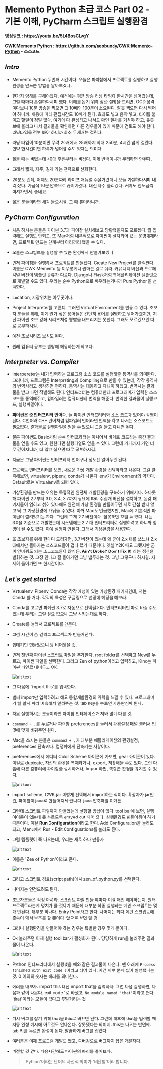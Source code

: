# Memento Python 초급 코스 Part 02 - 기본 이해, PyCharm 스크립트 실행환경

**영상링크 : https://youtu.be/5L4BosCLvgY**

**CWK Memento Python : https://github.com/neobundy/CWK-Memento-Python - 소스코드**

## ***Intro***

- Memento Python 두번째 시간이다. 오늘은 파이참에서 프로젝트를 실행하고 실행환경을 만드는 방법을 알아보겠다. 

- 한가지 양해를 구해야겠다. 예전에는 평균 방송 러닝 타임이 한시간을 넘어갔는데, 그럴 때마다 혼절하다시피 했다. 이해를 돕기 위해 잠깐 설명을 드리면, OCD 성격이다보니 10분 방송을 찍으면 그 10배인 100분이 소요된다. 잘못 찍으면 다시 찍어야 하니까. 내용에 따라 편집시간도 10배가 된다. 효과도 넣고 음악 넣고, 타이틀 붙이고 할일이 정말 많다. 여기에 다 완성되고 나서도 확인 절차를 거쳐야 하고, 유튜브에 올리고 나서 결과물을 확인하면 다른 경우들이 있기 때문에 검토도 해야 한다. 러닝타임을 전부 봐야 하니까 최소 두세배는 걸린다. 

- 러닝 타임이 10분이면 무려 20배에서 25배까지 최대 250분, 4시간 넘게 걸린다. 만약 한시간이면 하루가 넘어갈 수도 있다는 의미다. 

- 젊을 때는 버텼는데 40대 후반부터는 버겁다. 이제 반백이니까 무리하면 안된다. 

- 그래서 짧게, 자주, 길게 가는 전략으로 선회한다. 

- 20분도 긴데, 어제도 20분짜리 라이프 매뉴얼 주절거렸더니 오늘 기절하다시피 내리 잤다. 가급적 10분 안쪽으로 끊어가겠다. 대신 자주 올리겠다. 커피도 한모금씩 마셔가면서. 좋네요.

- 젊은 분들이라면 새겨 들으시길. 그 때 뿐이라니까.

## ***PyCharm Configuration***

- 처음 하시는 분들은 파이썬 3.7과 파이참 설치해보고 당황했을지도 모르겠다. 뭘 입력해도 실행도 안되고. 또 Mac처럼 내부적으로 파이썬이 설치되어 있는 운영체제라면, 프로젝트 만드는 단계부터 아리까리 했을 수 있다. 

- 오늘은 스크립트를 실행할 수 있는 환경까지 만들어보겠다.

- 먼저 파이참을 실행해서 프로젝트를 만들겠다. Create New Project를 클릭한다. 이름은 CWK Memento 등 아무렇게나 원하는 걸로 줘라. 커뮤니티 버전과 프로페셔널 버전이 템플릿 종류가 다르다. Django나 Flask처럼 웹애플리케이션 템플릿으로 개발할 수도 있다. 우리는 순수 Python으로 배우려는거니까 Pure Python을 선택한다. 

- Location, 저장위치는 아무곳이나. 

- Project Interpreter를 고른다. 그러면 Virtual Environment를 만들 수 있다. 초보자 분들을 위해, 이게 뭔가 싶은 용어들은 간단히 용어를 설명하고 넘어가겠지만, 지난 파이썬 초보 강좌 시리즈처럼 뽕빨을 내드리지는 못한다. 그래도 모르겠으면 따로 공부하시길.

- 예전 초보시리즈 보셔도 된다.

- 원래 컴퓨터 공부는 맨땅에 헤딩하는게 최고다. 

## ***Interpreter vs. Compiler***

- Interpereter는 내가 입력하는 프로그램 소스 코드를 실행해줄 통역사를 의미한다. 그러니까, 프로그램은 Interpreting과 Compiling으로 만들 수 있는데, 각각 통역사와 번역사라고 생각하면 편하다. 통역사는 대동하고 다녀야 하겠고, 번역사는 결과물을 받고 나면 작별해도 된다. 인터프리터는 컴퓨터한테 프로그래머가 입력한 소스 코드를 통역해주고, 컴파일러는 컴퓨터한테 번역을 해준다. 번역한 결과물이 실행코드, 실행파일이다. 

- **파이썬은 준 인터프리터 언어**다. 늘 파이썬 인터프리터와 소스 코드가 있어야 실행이 된다. C언어와 C++ 언어처럼 컴파일러 언어라면 번역을 하고 나서는 소스코드도 필요없다. 결과물로 실행파일을 얻을 수 있으니 그걸 들고 다니면 된다. 

- 물론 파이썬도 Basic처럼 순수 인터프리터는 아니어서 바이트 코드라는 중간 결과물을 얻을 수도 있고, 원한다면 실행파일도 얻을 수 있다. 그런데 거기까지 가면 너무 깊어지니까, 더 알고 싶으면 따로 공부하시길.

- 지금은 그냥 파이썬은 인터프리터 언어구나 정도만 알아두면 된다. 

- 프로젝트 인터프리터를 보면, 새로운 가상 개발 환경을 선택하라고 나온다. 그걸 클릭해보면, virtualenv, pipenv, conda가 나온다. env가 Environment의 약자다. Default로는 Virtualenv로 되어 있다. 

- 가상환경을 만드는 이유는 독립적인 완전체 개발환경을 구축하기 위해서다. 하다못해 파이썬 2.7부터 3.0, 3.4, 3.7까지 필요에 따라 수십개 버전을 설치하고, 온갖 패키지들이 얽히고 섥혀 있다해도 완전체 가상 환경을 만들어두면 서로 간섭 받지 않고 딱 그 가상환경에 가둬둘 수 있다. 아까 Mac도 언급했지만, Mac에 기본적인 파이썬이 깔려있기는 하다. 그런데 그게 2.7 버전이다. 잘못하면 꼬일 수 있다. 나는 3.0을 기준으로 개발했는데 시스템에는 2.7 대 인터프리터로 실행하려고 하니까 엉망이 될 수도 있다. 아예 실행이 안된다. 그래서 가상환경을 사용한다.

- 또 초보자를 위해 한마디 드리자면, 3.7 버전이 있는데 왜 굳이 2.x 대를 쓰느냐 2.x 대에서만 돌아가는 소스코드들이 겁나 많기 때문이다. 옛날 Y2K 때도 그랬지만 굳이 안바꿔도 되는 소스코드들이 많거든. **Ain't Broke? Don't Fix It!** 라는 정신을 발휘하는 것. 고장 안나고 잘 돌아가면 그냥 냅두라는 것. 그냥 그렇구나 하시길. 자세히 들어가면 또 한시간이다.

## ***Let's get started***

- Virtualenv, Pipenv, Conda는 각각 개성이 있는 가상환경 패키지인데, 저는 Conda 쓸 거다. 각각의 특성은 구글링으로 맨땅에 헤딩을 해보라.

- Conda를 고르면 파이썬 3.7로 자동으로 선택될거다. 인터프리터만 따로 바꿀 수도 있는데 우리는 그럴 필요 없으니 그냥 시키는대로 하자. 

- Create를 눌러서 프로젝트를 만든다.

- 그럼 시간이 좀 걸리고 프로젝트가 만들어진다. 

- 껍데기만 만들었으니 텅 비어있을 것. 

- 먼저 첫번째 파이썬 스크립트 파일을 추가한다. root folder를 선택하고 New를 누르고, 파이썬 파일을 선택한다. 그리고 Zen of python이라고 입력하고, Kind는 파이썬 파일로 내비두고 OK.

    ![alt text](images/image-7.png)

- 그 다음에 'import this'를 입력한다.

- 벌써 import만 입력하려고 해도 통합개발환경의 위력을 느낄 수 있다. 프로그래머가 뭘 할지 미리 예측해서 알려주는 것. tab key를 누르면 자동완성이 된다. 

- 처음 실행하시는 분들이라면 파이참 인터페이스가 저와 많이 다를 것.

- `command + ,`를 누르거나 파이참 preferences를 눌러서 환경설정 패널 불러서 입맛에 맞게 바궈주면 된다.

- Mac을 쓰시는 분들은 `command + ,`가 대부분 애플리케이션의 환경설정, preferences 단축키다. 컴쟁이에게 단축키는 사랑이다.

- preferences에서 에디터 Color Scheme 아이콘에 가보면, gear 아이콘이 있다. 이걸로 dupicate, 자신의 환경을 복제하거나, export, 저장해둘 수도 있다. 그런 다음에 다른 컴퓨터에 파이참을 설치하거나, import하면, 똑같은 환경을 유지할 수 있다. 

    ![alt text](images/image-8.png)

- import scheme, CWK.jar 이렇게 선택해서 import하는 식이다. 확장자가 jar인건, 파이참이 java로 만들어져서 랍니다. java 압축파일 이거든.

- 그런데 스크립트 파일까지 만들었는데 실행할 방법이 없다. tool bar에 보면, 실행 아이콘이 있는데 못 누르도록 grayed out 되어 있다. 실행환경도 만들어줘야 하기 때문이다. 이걸 **Run Configuration**이라고 한다. Add Configuration을 눌러도 되고, Menu에서 Run - Edit Configurations를 눌러도 된다. 

- 그럼 템플릿이 쭉 나오는데, 우리는 새로 하나 만들자

    ![alt text](images/image-9.png)

- 이름은 'Zen of Python'이라고 준다.

    ![alt text](images/image-10.png)

- 그리고 스크립트 경로(script path)에서 zen_of_python.py를 선택한다. 

- 나머지는 안건드려도 된다. 

- 초보자분들은 걱정 마셔라. 스크립트 파일 만들 때마다 이걸 매번 해야하는지. 원래 프로젝트라는게 덩치가 클 것이기 때문에 대부분 최종 실행되는 메인 스크립트는 몇개 안된다. 대부분 하나다. Entry Point라고 한다. 나머지는 죄다 메인 스크립트에 종속이 돼서 보조를 할 뿐이다. 앞으로 보면 알 것. 

- 그러니 실행환경을 만들어야 하는 경우는 특별한 경우 몇개 뿐이다. 

- Ok 눌러주면 이제 실행 tool bar가 활성화가 된다. 당당하게 run을 눌러주면 결과물이 나온다. 

    ![alt text](images/image-11.png)

- Python 인터프리터에서 실행했을 때와 같은 결과물이 나온다. 맨 아래에 `Process finished with exit code 0`이라고 되어 있다. 이건 아무 문제 없이 실행됐다는 것. 0 이외의 숫자는 에러를 의미한다. 

- 에러를 내보자. import this 대신 import that을 입력하자. 그런 다음 실행하면, 다음과 같이 나온다. exit code 1로 바꼈고, `No module named 'that'`이라고 뜬다. 'that'이라는 모듈이 없다고 투덜거리는 것

    ![alt text](images/image-12.png)


- 다시 버그를 잡기 위해 that을 this로 바꾸면 된다. 그런데 애초에 that을 입력할 때 자동 완성 예시에 아무것도 안나온다. 잘못됐다는 의미지. this는 나오는 반면에. tab 키를 누르면 완성이 된다. 말끔하게 버그를 잡았다.

- 여러분은 이제 프로그램 개발도 했고, 디버깅으로 버그까지 잡은 개발자다.

- 기절할 것 같다. 다음시간에도 파이썬의 똬리를 풀어보자.

    > 'Python'이라는 단어의 사전적 의미가 '비단뱀'이라 합니다.